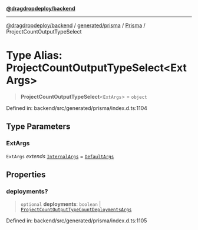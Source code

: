 [**@dragdropdeploy/backend**](../../../../../README.md)

***

[@dragdropdeploy/backend](../../../../../README.md) / [generated/prisma](../../../README.md) / [Prisma](../README.md) / ProjectCountOutputTypeSelect

# Type Alias: ProjectCountOutputTypeSelect\<ExtArgs\>

> **ProjectCountOutputTypeSelect**\<`ExtArgs`\> = `object`

Defined in: backend/src/generated/prisma/index.d.ts:1104

## Type Parameters

### ExtArgs

`ExtArgs` *extends* [`InternalArgs`](../../../runtime/library/type-aliases/InternalArgs.md) = [`DefaultArgs`](../../../runtime/library/type-aliases/DefaultArgs.md)

## Properties

### deployments?

> `optional` **deployments**: `boolean` \| [`ProjectCountOutputTypeCountDeploymentsArgs`](ProjectCountOutputTypeCountDeploymentsArgs.md)

Defined in: backend/src/generated/prisma/index.d.ts:1105

